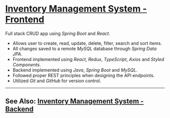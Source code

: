 # [Inventory Management System - Frontend](https://github.com/rtruc/vettec-project3-frontend/)
Full stack CRUD app using *Spring Boot* and *React*.
- Allows user to create, read, update, delete, filter, search and sort items.
- All changes saved to a remote *MySQL* database through *Spring Data JPA*.
- Frontend implemented using *React*, *Redux*, *TypeScript*, *Axios* and *Styled Components*.
- Backend implemented using *Java*, *Spring Boot* and *MySQL*.
- Followed proper REST principles when designing the API endpoints.
- Utilized *Git* and *GitHub* for version control.
---
## **See Also**: [Inventory Management System - Backend](https://github.com/rtruc/vettec-project3-backend/)